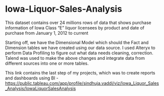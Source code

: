 # Iowa-Liquor-Sales-Analysis
This dataset contains over 24 millions rows of data that shows purchase information of Iowa Class “E” liquor licensees by product and date of purchase from January 1, 2012 to current

Starting off, we have the Dimensional Model which should the Fact and Dimension tables we have created using our data source.
I used Alteryx to perform Data Profiling to figure out what data needs cleaning, correction. 
Talend was used to make the above changes and integrate data from different sources into one or more tables. 


This link contains the last step of my projects, which was to create reports and dashboards using BI - https://public.tableau.com/app/profile/sindhuja.vaddi/viz/Iowa_Liquor_Sales_Analysis/IowaLiquorSalesAnalysis
